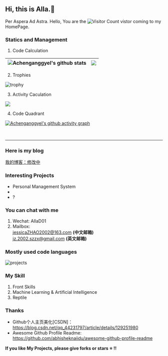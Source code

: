 ## Hi, this is Alla.🔭

Per Aspera Ad Astra.
Hello, You are the ![Visitor Count](https://profile-counter.glitch.me/Achenganggyel/count.svg) vistor coming to my HomePage.

### Statics and Management
1. Code Calculation

|<img align="center" src="https://github-readme-stats.vercel.app/api?username=Achenganggyel&count_private=true&show_icons=true&include_all_commits=true&hide_border=true" alt="Achenganggyel's github stats" /> | <img align="center" src="https://github-readme-stats.vercel.app/api/top-langs/?username=Achenganggyel&layout=compact&title_color=359697&icon_color=359697&hide_border=true" /> |
| ------------- | ------------- |

2. Trophies

![trophy](https://github-profile-trophy.vercel.app/?username=Achenganggyel&row=2&column=5)

3. Activity Caculation
   
![](https://github-readme-activity-graph.cyclic.app/graph?username=Achenganggyel&theme=dracula)


<!--(https://github.com/Achenganggyel/github-readme-activity-graph)-->

4. Code Quadrant

[![Achenganggyel's github activity graph](https://github-readme-activity-graph.cyclic.app/graph?username=Achenganggyel&theme=dracula)](https://github.com/Achenganggyel/github-readme-activity-graph)

<br>

----

### Here is my blog
[我的博客：修改中]()

### Interesting Projects
- Personal Management System
- 
- ?

### You can chat with me
1. Wechat: AllaD01
2. Mailbox: <br/>
   jessicaZHAO2002@163.com **(中文邮箱)** <br/>
   jz.2002.szzx@gmail.com **(英文邮箱)**

### Mostly used code languages
![projects](https://skillicons.dev/icons?i=ts,js,vue,react,nodejs,express,webpack,vite,python,mongodb)

### My Skill
1. Front Skills
2. Machine Learning & Artificial Intelligence
3. Reptile

### Thanks
- Github个人主页美化[CSDN]：https://blog.csdn.net/qq_44231797/article/details/129251980
- Awesome Github Profile Readme: https://github.com/abhisheknaiidu/awesome-github-profile-readme


**If you like My Projects, please give forks or stars :star: !!**
